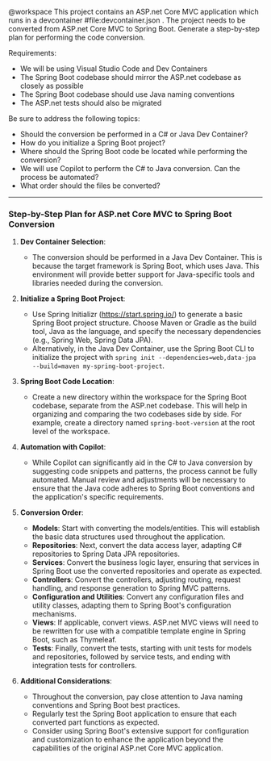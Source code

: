 @workspace This project contains an ASP.net Core MVC application which runs in a devcontainer #file:devcontainer.json . The project needs to be converted from ASP.net Core MVC to Spring Boot. Generate a step-by-step plan for performing the code conversion.

Requirements:

- We will be using Visual Studio Code and Dev Containers
- The Spring Boot codebase should mirror the ASP.net codebase as closely as possible
- The Spring Boot codebase should use Java naming conventions
- The ASP.net tests should also be migrated

Be sure to address the following topics:

- Should the conversion be performed in a C# or Java Dev Container?
- How do you initialize a Spring Boot project?
- Where should the Spring Boot code be located while performing the conversion?
- We will use Copilot to perform the C# to Java conversion. Can the process be automated?
- What order should the files be converted?

---

### Step-by-Step Plan for ASP.net Core MVC to Spring Boot Conversion

1. **Dev Container Selection**:

   - The conversion should be performed in a Java Dev Container. This is because the target framework is Spring Boot, which uses Java. This environment will provide better support for Java-specific tools and libraries needed during the conversion.

2. **Initialize a Spring Boot Project**:

   - Use Spring Initializr (https://start.spring.io/) to generate a basic Spring Boot project structure. Choose Maven or Gradle as the build tool, Java as the language, and specify the necessary dependencies (e.g., Spring Web, Spring Data JPA).
   - Alternatively, in the Java Dev Container, use the Spring Boot CLI to initialize the project with `spring init --dependencies=web,data-jpa --build=maven my-spring-boot-project`.

3. **Spring Boot Code Location**:

   - Create a new directory within the workspace for the Spring Boot codebase, separate from the ASP.net codebase. This will help in organizing and comparing the two codebases side by side. For example, create a directory named `spring-boot-version` at the root level of the workspace.

4. **Automation with Copilot**:

   - While Copilot can significantly aid in the C# to Java conversion by suggesting code snippets and patterns, the process cannot be fully automated. Manual review and adjustments will be necessary to ensure that the Java code adheres to Spring Boot conventions and the application's specific requirements.

5. **Conversion Order**:

   - **Models**: Start with converting the models/entities. This will establish the basic data structures used throughout the application.
   - **Repositories**: Next, convert the data access layer, adapting C# repositories to Spring Data JPA repositories.
   - **Services**: Convert the business logic layer, ensuring that services in Spring Boot use the converted repositories and operate as expected.
   - **Controllers**: Convert the controllers, adjusting routing, request handling, and response generation to Spring MVC patterns.
   - **Configuration and Utilities**: Convert any configuration files and utility classes, adapting them to Spring Boot's configuration mechanisms.
   - **Views**: If applicable, convert views. ASP.net MVC views will need to be rewritten for use with a compatible template engine in Spring Boot, such as Thymeleaf.
   - **Tests**: Finally, convert the tests, starting with unit tests for models and repositories, followed by service tests, and ending with integration tests for controllers.

6. **Additional Considerations**:
   - Throughout the conversion, pay close attention to Java naming conventions and Spring Boot best practices.
   - Regularly test the Spring Boot application to ensure that each converted part functions as expected.
   - Consider using Spring Boot's extensive support for configuration and customization to enhance the application beyond the capabilities of the original ASP.net Core MVC application.
